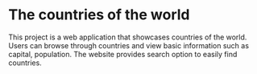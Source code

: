 # The countries of the world


This project is a web application that showcases countries of the world. Users can browse through countries and view basic information such as capital, population. The website provides search option to easily find countries.


